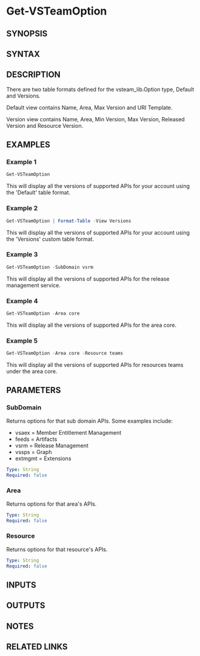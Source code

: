 <!-- #include "./common/header.md" -->

# Get-VSTeamOption

## SYNOPSIS

<!-- #include "./synopsis/Get-VSTeamOption.md" -->

## SYNTAX

## DESCRIPTION

<!-- #include "./synopsis/Get-VSTeamOption.md" -->

There are two table formats defined for the vsteam_lib.Option type, Default and Versions.

Default view contains Name, Area, Max Version and URI Template.

Version view contains Name, Area, Min Version, Max Version, Released Version and Resource Version.

## EXAMPLES

### Example 1

```powershell
Get-VSTeamOption
```

This will display all the versions of supported APIs for your account using the 'Default' table format.

### Example 2

```powershell
Get-VSTeamOption | Format-Table -View Versions
```

This will display all the versions of supported APIs for your account using the 'Versions' custom table format.

### Example 3

```powershell
Get-VSTeamOption -SubDomain vsrm
```

This will display all the versions of supported APIs for the release management service.

### Example 4

```powershell
Get-VSTeamOption -Area core
```

This will display all the versions of supported APIs for the area core.

### Example 5

```powershell
Get-VSTeamOption -Area core -Resource teams
```

This will display all the versions of supported APIs for resources teams under the area core.

## PARAMETERS

### SubDomain

Returns options for that sub domain APIs. Some examples include:

- vsaex = Member Entitlement Management
- feeds = Artifacts
- vsrm = Release Management
- vssps = Graph
- extmgmt = Extensions

```yaml
Type: String
Required: false
```

### Area

Returns options for that area's APIs.

```yaml
Type: String
Required: false
```

### Resource

Returns options for that resource's APIs.

```yaml
Type: String
Required: false
```

## INPUTS

## OUTPUTS

## NOTES

<!-- #include "./common/prerequisites.md" -->

## RELATED LINKS
